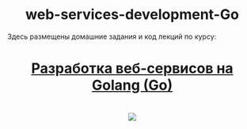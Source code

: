 # <h1 align="center"> web-services-development-Go
Здесь размещены домашние задания и код лекций по курсу: 

<h1 align="center"><a href="https://stepik.org/course/187490/syllabus" target="_blank">Разработка веб-сервисов на Golang (Go)</a> 

<h1 align="center"> <img src="https://cdn.stepik.net/media/cache/images/courses/187490/cover_PV6a4Rz/d9657182ee254b31244717f1b2a21313.png">
